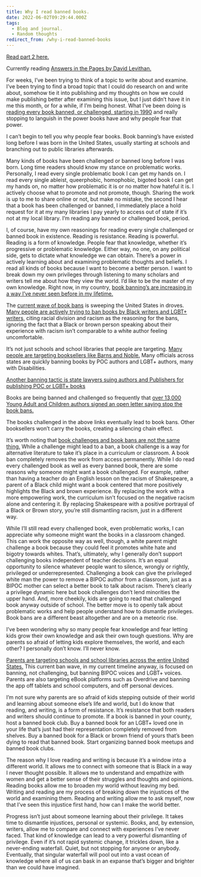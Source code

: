 ```yaml
---
title: Why I read banned books.
date: 2022-06-02T09:29:44.000Z
tags:
  - Blog and journal.
  - Random thoughts
redirect_from: /why-i-read-banned-books
---
```


[Read part 2 here.](/posts/6213)

Currently reading [Answers in the Pages by David Levithan.](https://bookshop.org/a/77/9780593484685)

For weeks, I’ve been trying to think of a topic to write about and examine. I’ve been trying to find a broad topic that I could do research on and write about, somehow tie it into publishing and my thoughts on how we could make publishing better after examining this issue, but I just didn’t have it in me this month, or for a while, if I’m being honest. What I’ve been doing is [reading every book banned, or challenged, starting in 1990](https://www.ala.org/advocacy/bbooks/frequentlychallengedbooks/decade1999) and really stopping to languish in the power books have and why people fear that power.

I can’t begin to tell you why people fear books. Book banning’s have existed long before I was born in the United States, usually starting at schools and branching out to public libraries afterwards.

Many kinds of books have been challenged or banned long before I was born. Long time readers should know my stance on problematic works. Personally, I read every single problematic book I can get my hands on. I read every single ableist, queerphobic, homophobic, bigoted book I can get my hands on, no matter how problematic it is or no matter how hateful it is. I actively choose what to promote and not promote, though. Sharing the work is up to me to share online or not, but make no mistake, the second I hear that a book has been challenged or banned, I immediately place a hold request for it at my many libraries I pay yearly to access out of state if it’s not at my local library. I’m reading any banned or challenged book, period.

I, of course, have my own reasonings for reading every single challenged or banned book in existence. Reading is resistance. Reading is powerful. Reading is a form of knowledge. People fear that knowledge, whether it’s progressive or problematic knowledge. Either way, no one, on any political side, gets to dictate what knowledge we can obtain. There’s a power in actively learning about and examining problematic thoughts and beliefs. I read all kinds of books because I want to become a better person. I want to break down my own privileges through listening to many scholars and writers tell me about how they view the world. I’d like to be the master of my own knowledge. Right now, in my country, [book banning’s are increasing in a way I’ve never seen before in my lifetime.](https://www.flsenate.gov/Session/Bill/2022/1467/)

The [current wave of book bans](https://www.ala.org/advocacy/bbooks/frequentlychallengedbooks/decade1999) is sweeping the United States in droves. [Many people are actively trying to ban books by Black writers and LGBT+ writers,](https://docs.google.com/spreadsheets/d/1LqhGcvFDdT4izvoXRrz95BTDUzLr7M3IHf-2HGKhX7I/edit?usp=sharing) citing racial division and racism as the reasoning for the bans, ignoring the fact that a Black or brown person speaking about their experience with racism isn’t comparable to a white author feeling uncomfortable.

It’s not just schools and school libraries that people are targeting. [Many people are targeting booksellers like Barns and Noble.](https://www.documentcloud.org/documents/22026471-gender_-queer_restraining-order-reduced) Many officials across states are quickly banning books by POC authors and LGBT+ authors, many with Disabilities.

[Another banning tactic is state lawyers suing authors and Publishers for publishing POC or LGBT+ books](https://bookriot.com/virginia-politicians-sue-oni-press-and-maia-kobabe-over-gender-queer/)

Books are being banned and challenged so frequently that [over 13,000 Young Adult and Children authors signed an open letter saying stop the book bans.](https://diversebooks.org/letter-from-1300-childrens-and-ya-authors-on-book-banning/)

The books challenged in the above links eventually lead to book bans. Other booksellers won’t carry the books, creating a silencing chain effect.

It’s worth noting that [book challenges and book bans are not the same thing.](https://www.ala.org/advocacy/bbooks/aboutbannedbooks) While a challenge might lead to a ban, a book challenge is a way for alternative literature to take it’s place in a curriculum or classroom. A book ban completely removes the work from access permanently. While I do read every challenged book as well as every banned book, there are some reasons why someone might want a book challenged. For example, rather than having a teacher do an English lesson on the racism of Shakespeare, a parent of a Black child might want a book centered that more positively highlights the Black and brown experience. By replacing the work with a more empowering work, the curriculum isn’t focused on the negative racism alone and centering it. By replacing Shakespeare with a positive portrayal of a Black or Brown story, you’re still dismantling racism, just in a different way.

While I’ll still read every challenged book, even problematic works, I can appreciate why someone might want the books in a classroom changed. This can work the opposite way as well, though, a white parent might challenge a book because they could feel it promotes white hate and bigotry towards whites. That’s, ultimately, why I generally don’t support challenging books independent of teacher decisions. It’s an equal opportunity to silence whatever people want to silence, wrongly or rightly, privileged or underrepresented. Challenging a book can give the privileged white man the power to remove a BIPOC author from a classroom, just as a BIPOC mother can select a better book to talk about racism. There’s clearly a privilege dynamic here but book challenges don’t lend minorities the upper hand. And, more cheekily, kids are going to read that challenged book anyway outside of school. The better move is to openly talk about problematic works and help people understand how to dismantle privileges. Book bans are a different beast altogether and are on a meteoric rise.

I’ve been wondering why so many people fear knowledge and fear letting kids grow their own knowledge and ask their own tough questions. Why are parents so afraid of letting kids explore themselves, the world, and each other? I personally don’t know. I’ll never know.

[Parents are targeting schools and school libraries across the entire United States.](https://docs.google.com/spreadsheets/d/1LqhGcvFDdT4izvoXRrz95BTDUzLr7M3IHf-2HGKhX7I/edit?usp=sharing) This current ban wave, in my current timeline anyway, is focused on banning, not challenging, but banning BIPOC voices and LGBT+ voices. Parents are also targeting eBook platforms such as Overdrive and banning the app off tablets and school computers, and off personal devices.

I’m not sure why parents are so afraid of kids stepping outside of their world and learning about someone else’s life and world, but I do know that reading, and writing, is a form of resistance. It’s resistance that both readers and writers should continue to promote. If a book is banned in your county, host a banned book club. Buy a banned book for an LGBT+ loved one in your life that’s just had their representation completely removed from shelves. Buy a banned book for a Black or brown friend of yours that’s been dying to read that banned book. Start organizing banned book meetups and banned book clubs.

The reason why I love reading and writing is because it’s a window into a different world. It allows me to connect with someone that is Black in a way I never thought possible. It allows me to understand and empathize with women and get a better sense of their struggles and thoughts and opinions. Reading books allow me to broaden my world without leaving my bed. Writing and reading are my process of breaking down the injustices of the world and examining them. Reading and writing allow me to ask myself, now that I’ve seen this injustice first hand, how can I make the world better.

Progress isn’t just about someone learning about their privilege. It takes time to dismantle injustices, personal or systemic. Books, and, by extension, writers, allow me to compare and connect with experiences I’ve never faced. That kind of knowledge can lead to a very powerful dismantling of privilege. Even if it’s not rapid systemic change, it trickles down, like a never-ending waterfall. Quiet, but not stopping for anyone or anybody. Eventually, that singular waterfall will pool out into a vast ocean of knowledge where all of us can bask in an expanse that’s bigger and brighter than we could have imagined.
